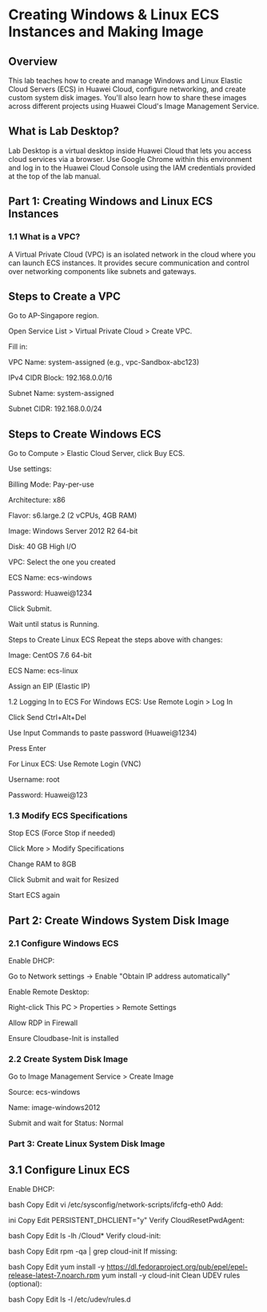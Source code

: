  # Creating Windows & Linux ECS Instances and Making Image

## Overview
This lab teaches how to create and manage Windows and Linux Elastic Cloud Servers (ECS) in Huawei Cloud, configure networking, and create custom system disk images. You'll also learn how to share these images across different projects using Huawei Cloud's Image Management Service.

## What is Lab Desktop?
Lab Desktop is a virtual desktop inside Huawei Cloud that lets you access cloud services via a browser. Use Google Chrome within this environment and log in to the Huawei Cloud Console using the IAM credentials provided at the top of the lab manual.

## Part 1: Creating Windows and Linux ECS Instances
### 1.1 What is a VPC?
A Virtual Private Cloud (VPC) is an isolated network in the cloud where you can launch ECS instances. It provides secure communication and control over networking components like subnets and gateways.

## Steps to Create a VPC
Go to AP-Singapore region.

Open Service List > Virtual Private Cloud > Create VPC.

Fill in:

VPC Name: system-assigned (e.g., vpc-Sandbox-abc123)

IPv4 CIDR Block: 192.168.0.0/16

Subnet Name: system-assigned

Subnet CIDR: 192.168.0.0/24

## Steps to Create Windows ECS
Go to Compute > Elastic Cloud Server, click Buy ECS.

Use settings:

Billing Mode: Pay-per-use

Architecture: x86

Flavor: s6.large.2 (2 vCPUs, 4GB RAM)

Image: Windows Server 2012 R2 64-bit

Disk: 40 GB High I/O

VPC: Select the one you created

ECS Name: ecs-windows

Password: Huawei@1234

Click Submit.

Wait until status is Running.

Steps to Create Linux ECS
Repeat the steps above with changes:

Image: CentOS 7.6 64-bit

ECS Name: ecs-linux

Assign an EIP (Elastic IP)

1.2 Logging In to ECS
For Windows ECS:
Use Remote Login > Log In

Click Send Ctrl+Alt+Del

Use Input Commands to paste password (Huawei@1234)

Press Enter

For Linux ECS:
Use Remote Login (VNC)

Username: root

Password: Huawei@123

### 1.3 Modify ECS Specifications
Stop ECS (Force Stop if needed)

Click More > Modify Specifications

Change RAM to 8GB

Click Submit and wait for Resized

Start ECS again

## Part 2: Create Windows System Disk Image
### 2.1 Configure Windows ECS
Enable DHCP:

Go to Network settings → Enable "Obtain IP address automatically"

Enable Remote Desktop:

Right-click This PC > Properties > Remote Settings

Allow RDP in Firewall

Ensure Cloudbase-Init is installed

### 2.2 Create System Disk Image
Go to Image Management Service > Create Image

Source: ecs-windows

Name: image-windows2012

Submit and wait for Status: Normal

### Part 3: Create Linux System Disk Image
## 3.1 Configure Linux ECS
Enable DHCP:

bash
Copy
Edit
vi /etc/sysconfig/network-scripts/ifcfg-eth0
Add:

ini
Copy
Edit
PERSISTENT_DHCLIENT="y"
Verify CloudResetPwdAgent:

bash
Copy
Edit
ls -lh /Cloud*
Verify cloud-init:

bash
Copy
Edit
rpm -qa | grep cloud-init
If missing:

bash
Copy
Edit
yum install -y https://dl.fedoraproject.org/pub/epel/epel-release-latest-7.noarch.rpm
yum install -y cloud-init
Clean UDEV rules (optional):

bash
Copy
Edit
ls -l /etc/udev/rules.d
